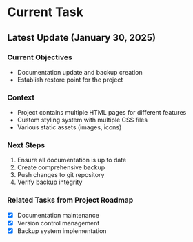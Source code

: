 # Current Task

## Latest Update (January 30, 2025)

### Current Objectives
- Documentation update and backup creation
- Establish restore point for the project

### Context
- Project contains multiple HTML pages for different features
- Custom styling system with multiple CSS files
- Various static assets (images, icons)

### Next Steps
1. Ensure all documentation is up to date
2. Create comprehensive backup
3. Push changes to git repository
4. Verify backup integrity

### Related Tasks from Project Roadmap
- [x] Documentation maintenance
- [x] Version control management
- [x] Backup system implementation
